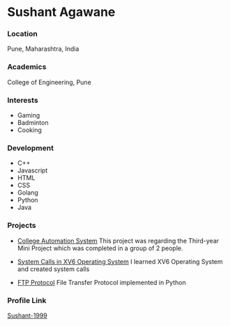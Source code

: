 # Sushant Agawane

### Location

Pune, Maharashtra, India

### Academics

College of Engineering, Pune

### Interests

- Gaming
- Badminton
- Cooking

### Development

- C++
- Javascript
- HTML
- CSS
- Golang
- Python
- Java

### Projects

- [College Automation System](https://github.com/Sushant-1999/College-Automation-System-Project) This project was regarding the Third-year Mini Project which was completed in a group of 2 people.

- [System Calls in XV6 Operating System](https://github.com/Sushant-1999/System-Calls-in-XV6-Operating-System) I learned XV6 Operating System and created system calls

- [FTP Protocol](https://github.com/Sushant-1999/FTP-Protocol) File Transfer Protocol implemented in Python

### Profile Link

[Sushant-1999](https://github.com/Sushant-1999)